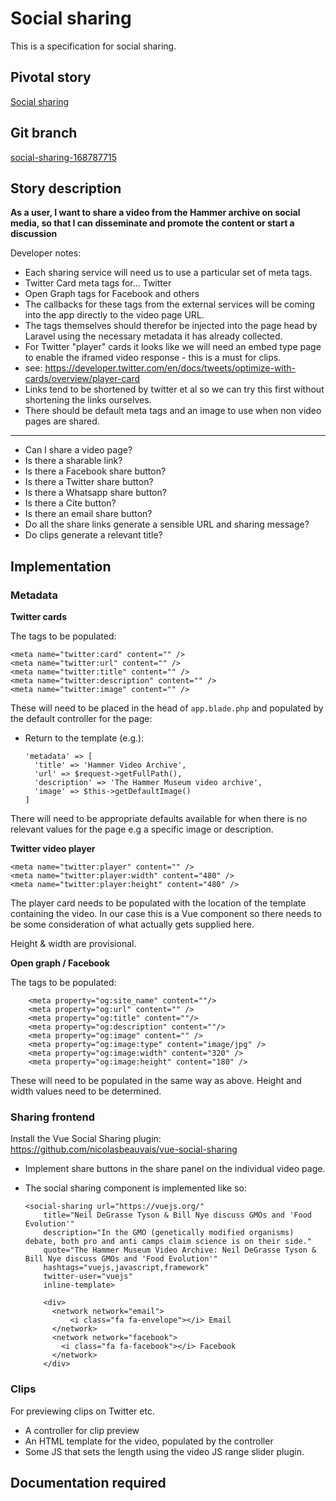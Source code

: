 <!-- Generate a new file using -->
<!-- sed -e "s/\Social sharing/My story/" -e "s/\168787715/156128780/" -e "s/\social-sharing-168787715/`git_current_branch`/g" template.md | tee "`git_current_branch`.md" -->

# Social sharing

This is a specification for social sharing.

## Pivotal story

[Social sharing](https://www.pivotaltracker.com/story/show/168787715)

## Git branch

[social-sharing-168787715](https://github.com/HammerMuseum/hammer-video/social-sharing-168787715)

## Story description

**As a user, I want to share a video from the Hammer archive on social media, so that I can disseminate and promote the content or start a discussion**

Developer notes:
- Each sharing service will need us to use a particular set of meta tags. 
- Twitter Card meta tags for... Twitter
- Open Graph tags for Facebook and others
- The callbacks for these tags from the external services will be coming into the app directly to the video page URL.
- The tags themselves should therefor be injected into the page head by Laravel using the necessary metadata it has already collected.
- For Twitter "player" cards it looks like we will need an embed type page to enable the iframed video response - this is a must for clips.
- see: https://developer.twitter.com/en/docs/tweets/optimize-with-cards/overview/player-card
- Links tend to be shortened by twitter et al so we can try this first without shortening the links ourselves.
- There should be default meta tags and an image to use when non video pages are shared.

---
- Can I share a video page?
- Is there a sharable link?
- Is there a Facebook share button?
- Is there a Twitter share button?
- Is there a Whatsapp share button?
- Is there a Cite button?
- Is there an email share button?
- Do all the share links generate a sensible URL and sharing message?
- Do clips generate a relevant title?

## Implementation
### Metadata
**Twitter cards**

The tags to be populated:

    <meta name="twitter:card" content="" />
    <meta name="twitter:url" content="" />
    <meta name="twitter:title" content="" />
    <meta name="twitter:description" content="" />
    <meta name="twitter:image" content="" />

These will need to be placed in the head of `app.blade.php` and populated by the default controller for the page:
* Return to the template (e.g.):
  
      'metadata' => [
        'title' => 'Hammer Video Archive',
        'url' => $request->getFullPath(),
        'description' => 'The Hammer Museum video archive',
        'image' => $this->getDefaultImage()
      ]

There will need to be appropriate defaults available for when there is no relevant values for the page e.g a specific image or description.

**Twitter video player**

    <meta name="twitter:player" content="" />
    <meta name="twitter:player:width" content="480" />
    <meta name="twitter:player:height" content="480" />
    
The player card needs to be populated with the location of the template containing the video. In our case this is a Vue component so there needs to be some consideration of what actually gets supplied here.

Height & width are provisional.


**Open graph / Facebook**

The tags to be populated:

        <meta property="og:site_name" content=""/>
        <meta property="og:url" content="" />
        <meta property="og:title" content=""/>
        <meta property="og:description" content=""/>
        <meta property="og:image" content="" />
        <meta property="og:image:type" content="image/jpg" />
        <meta property="og:image:width" content="320" />
        <meta property="og:image:height" content="180" />

These will need to be populated in the same way as above.
Height and width values need to be determined.

### Sharing frontend
Install the Vue Social Sharing plugin: https://github.com/nicolasbeauvais/vue-social-sharing

* Implement share buttons in the share panel on the individual video page.
* The social sharing component is implemented like so:

      <social-sharing url="https://vuejs.org/"
          title="Neil DeGrasse Tyson & Bill Nye discuss GMOs and 'Food Evolution'"
          description="In the GMO (genetically modified organisms) debate, both pro and anti camps claim science is on their side."
          quote="The Hammer Museum Video Archive: Neil DeGrasse Tyson & Bill Nye discuss GMOs and 'Food Evolution'"
          hashtags="vuejs,javascript,framework"
          twitter-user="vuejs"
          inline-template>
          
          <div>
            <network network="email">
                <i class="fa fa-envelope"></i> Email
            </network>
            <network network="facebook">
              <i class="fa fa-facebook"></i> Facebook
            </network>
          </div>
          
### Clips
For previewing clips on Twitter etc.
* A controller for clip preview
* An HTML template for the video, populated by the controller
* Some JS that sets the length using the video JS range slider plugin.

## Documentation required
